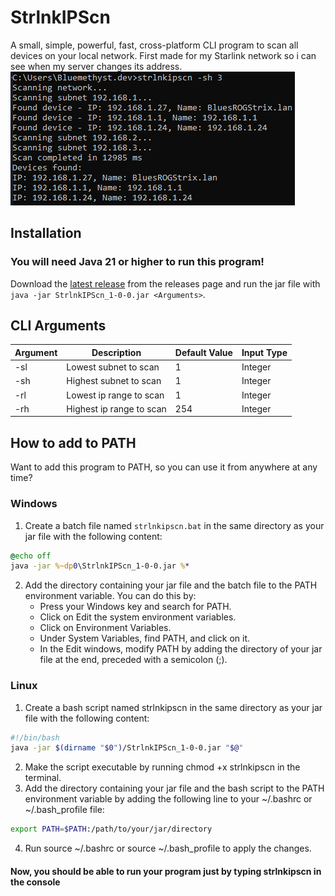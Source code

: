 # StrlnkIPScn

A small, simple, powerful, fast, cross-platform CLI program to scan all devices on your local network. First made for my Starlink network so i can see when my server changes its address.
![img.png](.github/assets/img.png)

## Installation
### You will need Java 21 or higher to run this program!
Download the [latest release](https://github.com/Bluemethyst/StrlnkIPScn/releases/latest) from the releases page and run the jar file with `java -jar StrlnkIPScn_1-0-0.jar <Arguments>`.

## CLI Arguments
| Argument | Description              | Default Value | Input Type |
|----------|--------------------------|---------------|------------|
| -sl      | Lowest subnet to scan    | 1             | Integer    |
| -sh      | Highest subnet to scan   | 1             | Integer    |
| -rl      | Lowest ip range to scan  | 1             | Integer    |
| -rh      | Highest ip range to scan | 254           | Integer    |

## How to add to PATH
Want to add this program to PATH, so you can use it from anywhere at any time?
### Windows
1. Create a batch file named `strlnkipscn.bat` in the same directory as your jar file with the following content:
```bat
@echo off
java -jar %~dp0\StrlnkIPScn_1-0-0.jar %*
```
2. Add the directory containing your jar file and the batch file to the PATH environment variable. You can do this by:  
   - Press your Windows key and search for PATH.
   - Click on Edit the system environment variables.
   - Click on Environment Variables.
   - Under System Variables, find PATH, and click on it.
   - In the Edit windows, modify PATH by adding the directory of your jar file at the end, preceded with a semicolon (;).
### Linux
1. Create a bash script named strlnkipscn in the same directory as your jar file with the following content:
```bash
#!/bin/bash
java -jar $(dirname "$0")/StrlnkIPScn_1-0-0.jar "$@"
```
2. Make the script executable by running chmod +x strlnkipscn in the terminal.  
3. Add the directory containing your jar file and the bash script to the PATH environment variable by adding the following line to your ~/.bashrc or ~/.bash_profile file:
```bash
export PATH=$PATH:/path/to/your/jar/directory
```
4. Run source ~/.bashrc or source ~/.bash_profile to apply the changes.

#### Now, you should be able to run your program just by typing strlnkipscn in the console